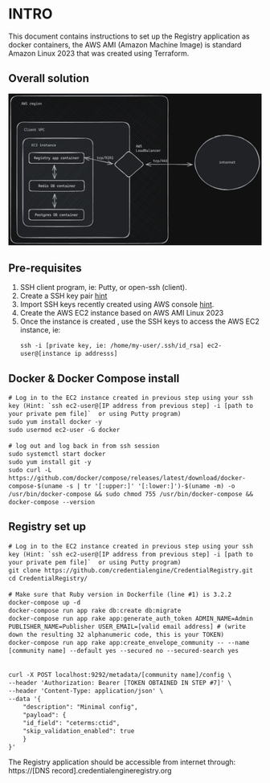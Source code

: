 # INTRO
This document contains instructions to set up the Registry application as docker containers, the AWS AMI (Amazon Machine Image) is standard Amazon Linux 2023 that was created using Terraform.

## Overall solution

![alt text](image.png)

## Pre-requisites

1. SSH client program, ie: Putty, or open-ssh (client).
2. Create a SSH key pair [hint](https://docs.aws.amazon.com/AWSEC2/latest/UserGuide/create-key-pairs.html)
3. Import SSH keys recently created using AWS console [hint](https://us-east-2.console.aws.amazon.com/ec2/home?region=us-east-2#ImportKeyPair).
4. Create the AWS EC2 instance based on AWS AMI Linux 2023
5. Once the instance is created , use the SSH keys to access the AWS EC2 instance, ie:
    ```
    ssh -i [private key, ie: /home/my-user/.ssh/id_rsa] ec2-user@[instance ip addresss]
    ```

## Docker & Docker Compose install

    # Log in to the EC2 instance created in previous step using your ssh key (Hint: `ssh ec2-user@[IP address from previous step] -i [path to your private pem file]`  or using Putty program)
    sudo yum install docker -y
    sudo usermod ec2-user -G docker
    
    # log out and log back in from ssh session
    sudo systemctl start docker
    sudo yum install git -y
    sudo curl -L https://github.com/docker/compose/releases/latest/download/docker-compose-$(uname -s | tr '[:upper:]' '[:lower:]')-$(uname -m) -o /usr/bin/docker-compose && sudo chmod 755 /usr/bin/docker-compose && docker-compose --version


## Registry set up

    # Log in to the EC2 instance created in previous step using your ssh key (Hint: `ssh ec2-user@[IP address from previous step] -i [path to your private pem file]`  or using Putty program)
    git clone https://github.com/credentialengine/CredentialRegistry.git
    cd CredentialRegistry/

    # Make sure that Ruby version in Dockerfile (line #1) is 3.2.2
    docker-compose up -d
    docker-compose run app rake db:create db:migrate
    docker-compose run app rake app:generate_auth_token ADMIN_NAME=Admin PUBLISHER_NAME=Publisher USER_EMAIL=[valid email address] # (write down the resulting 32 alphanumeric code, this is your TOKEN)
    docker-compose run app rake app:create_envelope_community -- --name [community name] --default yes --secured no --secured-search yes

    
    curl -X POST localhost:9292/metadata/[community name]/config \
    --header 'Authorization: Bearer [TOKEN OBTAINED IN STEP #7]' \
    --header 'Content-Type: application/json' \
    --data '{
        "description": "Minimal config",
        "payload": {
        "id_field": "ceterms:ctid",
        "skip_validation_enabled": true
        }
    }'

The Registry application should be accessible from internet through: https://[DNS record].credentialengineregistry.org
